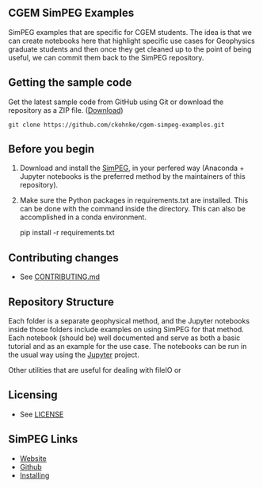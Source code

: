 ## CGEM SimPEG Examples
SimPEG examples that are specific for CGEM students. The idea is that we can create notebooks here that highlight specific use cases for Geophysics graduate students and then once they get cleaned up to the point of being useful, we can commit them back to the SimPEG repository.

## Getting the sample code

Get the latest sample code from GitHub using Git or download the repository as a ZIP file.
([Download](https://github.com/ckohnke/cgem-simpeg-examples/archive/master.zip))

    git clone https://github.com/ckohnke/cgem-simpeg-examples.git

## Before you begin

1.  Download and install the [SimPEG](https://github.com/simpeg/simpeg), in your perfered way (Anaconda + Jupyter notebooks is the preferred method by the maintainers of this repository).

2. Make sure the Python packages in requirements.txt are installed. This can be done with the command inside the directory. This can also be accomplished in a conda environment.

    pip install -r requirements.txt

## Contributing changes

* See [CONTRIBUTING.md](CONTRIBUTING.md)

## Repository Structure

Each folder is a separate geophysical method, and the Jupyter notebooks inside those folders include examples on using SimPEG for that method. Each notebook (should be) well documented and serve as both a basic tutorial and as an example for the use case. The notebooks can be run in the usual way using the [Jupyter](https://jupyter.org/) project.

Other utilities that are useful for dealing with fileIO or 

## Licensing

* See [LICENSE](LICENSE)

## SimPEG Links
* [Website](https://simpeg.xyz/)
* [Github](https://github.com/simpeg/simpeg)
* [Installing](https://docs.simpeg.xyz/content/basic/installing.html)
